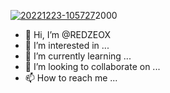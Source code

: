<a href="https://ibb.co/vwM1wyd"><img src="https://i.ibb.co/vwM1wyd/20221223-105727.jpg" alt="20221223-105727" border="0"></a>2000
- 👋 Hi, I’m @REDZEOX
- 👀 I’m interested in ...
- 🌱 I’m currently learning ...
- 💞️ I’m looking to collaborate on ...
- 📫 How to reach me ...

<!---
REDZEOX/REDZEOX is a ✨ special ✨ repository because its `README.md` (this file) appears on your GitHub profile.
You can click the Preview link to take a look at your changes.
--->
